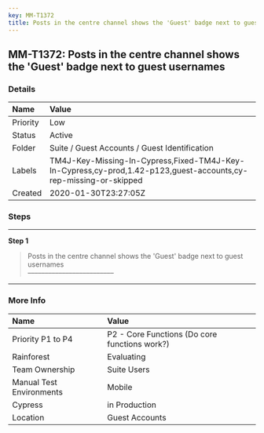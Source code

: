 ```yaml
---
key: MM-T1372
title: Posts in the centre channel shows the 'Guest' badge next to guest usernames
---
```


## MM-T1372: Posts in the centre channel shows the 'Guest' badge next to guest usernames

### Details

| Name     | Value                                                                                                            |
| :------- | :--------------------------------------------------------------------------------------------------------------- |
| Priority | Low                                                                                                              |
| Status   | Active                                                                                                           |
| Folder   | Suite / Guest Accounts / Guest Identification                                                                    |
| Labels   | TM4J-Key-Missing-In-Cypress,Fixed-TM4J-Key-In-Cypress,cy-prod,1.42-p123,guest-accounts,cy-rep-missing-or-skipped |
| Created  | 2020-01-30T23:27:05Z                                                                                             |

### Steps

<hr/>

**Step 1**

> <article>Posts in the centre channel shows the 'Guest' badge next to guest usernames<br>–––––––––––––––––––––––––</article>

<hr/>

### More Info

| Name                     | Value                                         |
| :----------------------- | :-------------------------------------------- |
| Priority P1 to P4        | P2 - Core Functions (Do core functions work?) |
| Rainforest               | Evaluating                                    |
| Team Ownership           | Suite Users                                   |
| Manual Test Environments | Mobile                                        |
| Cypress                  | in Production                                 |
| Location                 | Guest Accounts                                |
